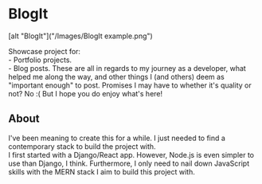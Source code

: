 # BlogIt
[alt "BlogIt"]("/Images/BlogIt example.png")

Showcase project for: <br />
    - Portfolio projects. <br />
    - Blog posts. These are all in regards to my journey as a developer, what helped me along the way, and other things I (and others) deem as "important enough" to post. Promises I may have to whether it's quality or not? No :( But I hope you do enjoy what's here! <br />

## About
I've been meaning to create this for a while. I just needed to find a contemporary stack to build the project with. <br />
I first started with a Django/React app. However, Node.js is even simpler to use than Django, I think. Furthermore, I only need to nail down JavaScript skills with the MERN stack I aim to build this project with. <br />
